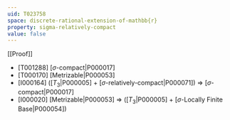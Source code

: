 ```yaml
---
uid: T023758
space: discrete-rational-extension-of-mathbb{r}
property: sigma-relatively-compact
value: false
---
```

[[Proof]]

* [T001288] [$\sigma$-compact|P000017]
* [T000170] [Metrizable|P000053]
* [I000164] ([$T_3$|P000005] + [$\sigma$-relatively-compact|P000071]) => [$\sigma$-compact|P000017]
* [I000020] [Metrizable|P000053] => ([$T_3$|P000005] + [$\sigma$-Locally Finite Base|P000054])

